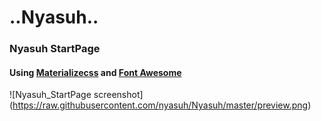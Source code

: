 ..Nyasuh..
=============

### Nyasuh StartPage
#### Using [Materializecss](http://materializecss.com) and [Font Awesome](https://fortawesome.github.io/Font-Awesome)
![Nyasuh_StartPage screenshot] (https://raw.githubusercontent.com/nyasuh/Nyasuh/master/preview.png)